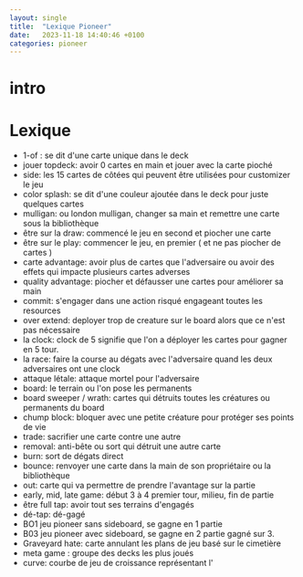 ```yaml
---
layout: single
title:  "Lexique Pioneer"
date:   2023-11-18 14:40:46 +0100
categories: pioneer
---
```



# intro


# Lexique

- 1-of : se dit d'une carte unique dans le deck
- jouer topdeck: avoir 0 cartes en main et jouer avec la carte pioché
- side: les 15 cartes de côtées qui peuvent être utilisées pour customizer le jeu
- color splash: se dit d'une couleur ajoutée dans le deck pour juste quelques cartes
- mulligan: ou london mulligan, changer sa main et remettre une carte sous la bibliothèque
- être sur la draw: commencé le jeu en second et piocher une carte
- être sur le play: commencer le jeu, en premier ( et ne pas piocher de cartes )
- carte advantage: avoir plus de cartes que l'adversaire ou avoir des effets qui impacte plusieurs cartes adverses
- quality advantage: piocher et défausser une cartes pour améliorer sa main
- commit: s'engager dans une action risqué engageant toutes les resources
- over extend: deployer trop de creature sur le board alors que ce n'est pas nécessaire
- la clock: clock de 5 signifie que l'on a déployer les cartes pour gagner en 5 tour.
- la race: faire la course au dégats avec l'adversaire quand les deux adversaires ont une clock
- attaque létale: attaque mortel pour l'adversaire
- board: le terrain ou l'on pose les permanents
- board sweeper / wrath: cartes qui détruits toutes les créatures ou permanents du board
- chump block: bloquer avec une petite créature pour protéger ses points de vie
- trade: sacrifier une carte contre une autre
- removal: anti-bête ou sort qui détruit une autre carte
- burn: sort de dégats direct
- bounce: renvoyer une carte dans la main de son propriétaire ou la bibliothèque
- out: carte qui va permettre de prendre l'avantage sur la partie
- early, mid, late game: début 3 à 4 premier tour, milieu, fin de partie
- être full tap: avoir tout ses terrains d'engagés
- dé-tap: dé-gagé
- BO1 jeu pioneer sans sideboard, se gagne en 1 partie
- B03 jeu pioneer avec sideboard, se gagne en 2 partie gagné sur 3.
- Graveyard hate: carte annulant les plans de jeu basé sur le cimetière
- meta game : groupe des decks les plus joués
- curve: courbe de jeu de croissance représentant l'